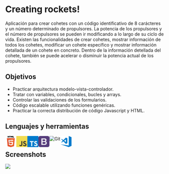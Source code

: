 # Creating rockets!
Aplicación para crear cohetes con un código identificativo de 8 carácteres y un número determinado de propulsores. La potencia de los propulsores y el número de propulsores se pueden ir modificando a lo largo de su ciclo de vida. Existen las funcionalidades de crear cohetes, mostrar información de todos los cohetes, modificar un cohete específico y mostrar información detallada de un cohete en concreto. Dentro de la información detellada del cohete, también se puede acelerar o disminuir la potencia actual de los propulsores.


## Objetivos
* Practicar arquitectura modelo-vista-controlador.
* Tratar con variables, condicionales, bucles y arrays.
* Controlar las validaciones de los formularios.
* Código escalable utilizando funciones genéricas.
* Practicar la correcta distribución de código Javascript y HTML.

## Lenguajes y herramientas
<img align="left" alt="HTML5" width="35px" src="https://raw.githubusercontent.com/github/explore/80688e429a7d4ef2fca1e82350fe8e3517d3494d/topics/html/html.png"/>
<img align="left" alt="JavaScript" width="35px" src="https://raw.githubusercontent.com/github/explore/80688e429a7d4ef2fca1e82350fe8e3517d3494d/topics/javascript/javascript.png"/>
<img align="left" alt="TypeScript" width="35px" src="https://raw.githubusercontent.com/github/explore/80688e429a7d4ef2fca1e82350fe8e3517d3494d/topics/typescript/typescript.png"/>
<img align="left" alt="Bootstrap" width="35px" src="https://raw.githubusercontent.com/github/explore/80688e429a7d4ef2fca1e82350fe8e3517d3494d/topics/bootstrap/bootstrap.png"/>
<img align="left" alt="Git" width="35px" src="https://www.vectorlogo.zone/logos/git-scm/git-scm-icon.svg"/>
<img align="left" alt="Visual Studio Code" width="35px" src="https://raw.githubusercontent.com/github/explore/80688e429a7d4ef2fca1e82350fe8e3517d3494d/topics/visual-studio-code/visual-studio-code.png"/><br/>


## Screenshots
<a href="https://github.com/mcasal">
  <img src="https://user-images.githubusercontent.com/60666104/118626587-493e5d00-b7cb-11eb-8f7a-e372ffccc193.gif"/>
</a>
